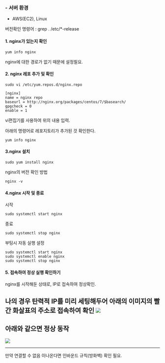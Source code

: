 ### - 서버 환경
  - AWS(EC2), Linux

버전확인 명령어 : grep . /etc/*-release

#### 1. nginx가 있는지 확인
```
yum info nginx
```
nginx에 대한 경로가 없기 때문에 설정필요.

#### 2. nginx 레포 추가 및 확인
```
sudo vi /etc/yum.repos.d/nginx.repo
```
```
[nginx]
name = nginx repo
baseurl = http://nginx.org/packages/centos/7/$basearch/
gpgcheck = 0
enable = 1
```
vi편집기를 사용하여 위의 내용 입력.

아래의 명령어로 레포지토리가 추가된 것 확인한다.
```
yum info nginx
```

#### 3.nginx 설치
```
sudo yum install nginx
```
nginx의 버전 확인 방법
```
nginx -v
```

#### 4.nginx 시작 및 종료
시작
```
sudo systemctl start nginx
```
종료
```
sudo systemctl stop nginx
```
부팅시 자동 실행 설정
```
sudo systemctl start nginx
sudo systemctl enable nginx
sudo systemctl stop nginx
```
#### 5. 접속하여 정상 실행 확인하기
nginx를 시작해둔 상태로, IP로 접속하여 정상확인.

나의 경우 탄력적 IP를 미리 세팅해두어 아래의 이미지의 빨간 화살표의 주소로 접속하여 확인
<img src="https://user-images.githubusercontent.com/119637398/228095457-a19442e0-0905-4f6d-a142-a7821a292010.jpg">
---
아래와 같으면 정상 동작  
---  
<img src="https://user-images.githubusercontent.com/119637398/228095169-5fb147d9-9023-4643-b83e-40d2636746a7.jpg">  

----


만약 연결할 수 없음 이나온다면 인바운드 규칙(방화벽) 확인 필요.
